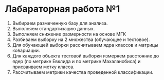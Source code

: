 # Лабараторная работа №1

1. Выбираем размеченную базу для анализа.
2. Выполняем стандартизацию данных.
3. Выполняем снижение размерности на основе МГК 
4. Разбиваем выборку на 2 множества (обучающее и тестовое).
5. Для обучающей выборки рассчитываем ядра классов и матрицы ковариации.
6. Для каждого объекта тестовой выборки измеряем расстояние до ядер (по метрике Евклида и по метрике Махаланобиса) и присваиваем метку класса.
7. Рассчитываем метрики качества проведенной классификации.